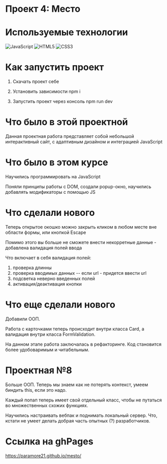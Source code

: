 # Проект 4: Место

# Используемые технологии
![JavaScript](https://img.shields.io/badge/-JavaScript-black?style=flat-square&logo=javascript)
![HTML5](https://img.shields.io/badge/-HTML5-E34F26?style=flat-square&logo=html5&logoColor=white)
![CSS3](https://img.shields.io/badge/-CSS3-1572B6?style=flat-square&logo=css3)

# Как запустить проект

1) Скачать проект себе

2) Установить зависимости
npm i

3) Запустить проект через консоль
npm run dev

# Что было в этой проектной

Данная проектная работа представляет собой небольшой интерактивный сайт, с адаптивным дизайном и интеграцией JavaScript

# Что было в этом курсе

Научились программировать на JavaScript

Поняли принципы работы с DOM, создали popup-окно, научились добавлять модификаторы с помощью JS

# Что сделали нового

Теперь открытое окошко можно закрыть кликом в любом месте вне области формы, или кнопкой Escape

Помимо этого вы больше не сможете внести некорретные данные - добавлена валидация полей ввода

Что включает в себя валидация полей:

1) проверка длинны
2) проверка вводимых данных -- если url - придется ввести url
3) подсветка неверно введенных полей
4) активация/деактивация кнопки

# Что еще сделали нового

Добавили ООП.

Работа с карточками теперь происходит внутри класса Card, а валидация внутри класса FormValidation. 

На данном этапе работа заключалась в рефакторинге. Код становится более удобоваримым и читабельным.

# Проектная №8

Больше ООП. Теперь мы знаем как не потерять контекст, умеем биндить this, если это надо. 

Каждый попап теперь имеет свой отдельный класс, чтобы не путаться во множественных схожих функциях.

Научились настраивать вебпак и поднимать локальный сервер. Что, кстати не умеет делать добрая часть опытных (?) разработчиков.


# Ссылка на ghPages

https://paramore21.github.io/mesto/

